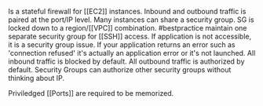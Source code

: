 Is a stateful firewall for [[EC2]] instances. Inbound and outbound traffic is paired at the port/IP level. 
Many instances can share a security group.
SG is locked down to a region/[[VPC]] combination.
#bestpractice maintain one separate security group for [[SSH]] access.
If application is not accessible, it is a security group issue. If your application returns an error such as 'connection refused' it's actually an application error or it's not launched.
All inbound traffic is blocked by default. 
All outbound traffic is authorized by default.
Security Groups can authorize other security groups  without thinking about IP. 

Priviledged [[Ports]] are required to be memorized.